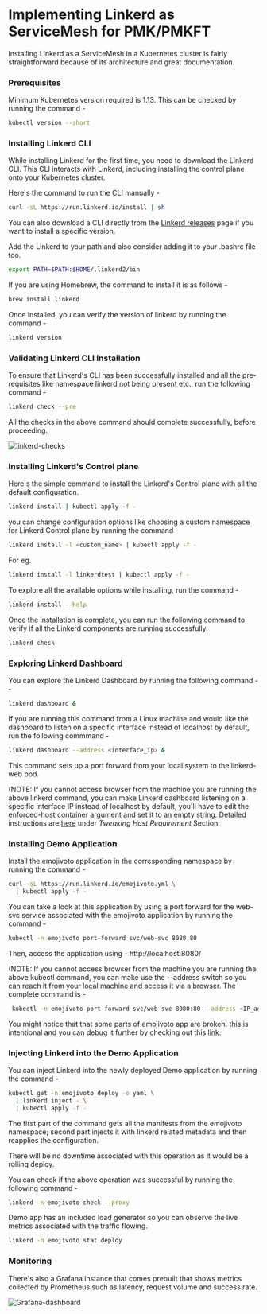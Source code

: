 # Implementing Linkerd as ServiceMesh for PMK/PMKFT

Installing Linkerd as a ServiceMesh in a Kubernetes cluster is fairly straightforward because of its architecture and great documentation.

### Prerequisites

Minimum Kubernetes version required is 1.13. This can be checked by running the command -

```bash
kubectl version --short
```


### Installing Linkerd CLI

While installing Linkerd for the first time, you need to download the Linkerd CLI. This CLI interacts with Linkerd, including installing the control plane onto your Kubernetes cluster.

Here's the command to run the CLI manually -

```bash
curl -sL https://run.linkerd.io/install | sh
```

You can also download a CLI directly from the [Linkerd releases](https://github.com/linkerd/linkerd2/releases/) page if you want to install a specific version.


Add the Linkerd to your path and also consider adding it to your .bashrc file too.

```bash
export PATH=$PATH:$HOME/.linkerd2/bin
```

If you are using Homebrew, the command to install it is as follows -

```bash
brew install linkerd
```

Once installed, you can verify the version of linkerd by running the command -

```bash
linkerd version
```

### Validating Linkerd CLI Installation

To ensure that Linkerd's CLI  has been successfully installed and all the pre-requisites  like namespace linkerd not being present etc., run the following command -

```bash
linkerd check --pre
```

All the checks in the above command should complete successfully, before proceeding.

![linkerd-checks](https://github.com/platform9/KoolKubernetes/blob/master/servicemesh/linkerd/images/linkerd_checks.png)

### Installing Linkerd's Control plane

Here's the simple command to install the Linkerd's Control plane with all the default configuration.


```bash
linkerd install | kubectl apply -f -
```

you can change configuration options like choosing a custom namespace for Linkerd Control plane by running the command -

```bash
linkerd install -l <custom_name> | kubectl apply -f -
```

For eg.

```bash
linkerd install -l linkerdtest | kubectl apply -f -
```
To explore all the available options while installing, run the command -

```bash
linkerd install --help
```

Once the installation is complete, you can run the following command to verify if all the Linkerd components are running successfully.

```bash
linkerd check
```


### Exploring Linkerd Dashboard

You can explore the Linkerd Dashboard by running the following command --

```bash
linkerd dashboard &
```

If you are running this command from a Linux machine and would like the dashboard to listen on a specific interface instead of localhost by default, run the following commmand -


```bash
linkerd dashboard --address <interface_ip> &
```
This command sets up a port forward from your local system to the linkerd-web pod.

(NOTE: If you cannot access browser from the machine you are running the above linkerd command, you can make Linkerd dashboard listening on a specific interface IP instead of localhost by default, you'll have to edit the enforced-host container argument and set it to an empty string. Detailed instructions are  [here](https://linkerd.io/2/tasks/exposing-dashboard/#dns-rebinding-protection) under *Tweaking Host Requirement* Section.


### Installing Demo Application

Install the emojivoto application in the corresponding namespace by running the command -

```bash
curl -sL https://run.linkerd.io/emojivoto.yml \
  | kubectl apply -f -
```

You can take a look at this application by using a port forward for the web-svc service associated with the emojivoto application by running the command  -

```bash
kubectl -n emojivoto port-forward svc/web-svc 8080:80
```
Then, access the application using -  http://localhost:8080/

(NOTE: If you cannot access browser from the machine you are running the above kubectl command, you can make use the --address switch so you can reach it from your local machine and access it via a browser. The complete command is -
```bash
 kubectl -n emojivoto port-forward svc/web-svc 8080:80 --address <IP_address>
 ```


 You might notice that  that some parts of emojivoto app are broken. this is intentional and you can debug it further by checking out this [link](https://linkerd.io/2/debugging-an-app/).


### Injecting Linkerd into the Demo Application


You can inject Linkerd into the newly deployed Demo application by running the command -

```bash
kubectl get -n emojivoto deploy -o yaml \
  | linkerd inject - \
  | kubectl apply -f -
```

The first part of the command gets all the manifests from the emojivoto namespace; second part injects it with linkerd related metadata and then reapplies the configuration.


There will be no downtime associated with this operation as it would be a rolling deploy.

You can check if the above operation was successful by running the following command -

```bash
linkerd -n emojivoto check --proxy
```

Demo app has an included load generator so you can observe the live metrics associated with the traffic flowing.

```bash
linkerd -n emojivoto stat deploy
```
### Monitoring

There's also a Grafana instance that comes prebuilt that shows metrics collected by Prometheus such as latency, request volume and success rate.


![Grafana-dashboard](https://github.com/platform9/KoolKubernetes/blob/master/servicemesh/linkerd/images/grafana.png)
